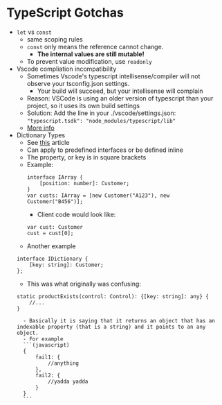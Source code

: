 TypeScript Gotchas
========================

- `let` vs `const`
    - same scoping rules
    - `const` only means the reference cannot change.
        - **The internal values are still mutable!**
    - To prevent value modification, use `readonly`
- Vscode compliation incompatibility
    - Sometimes Vscode's typescript intellisense/compiler will not observe your tsconfig.json settings.
        - Your build will succeed, but your intellisense will complain
    - Reason: VSCode is using an older version of typescript than your project, so it uses its own build settings
    - Solution: Add the line in your ./vscode/settings.json: `"typescript.tsdk": "node_modules/typescript/lib"`
    - [More info](http://stackoverflow.com/questions/38268776/why-does-typescript-ignore-my-tsconfig-json-inside-visual-studio-code)
- Dictionary Types
    - See [this](https://visualstudiomagazine.com/articles/2016/01/01/exploiting-typescript-arrays.aspx) article
    - Can apply to predefined interfaces or be defined inline
    - The property, or key is in square brackets
    - Example:
        ```(typescript)
        interface IArray {
            [position: number]: Customer;   
        }
        var custs: IArray = [new Customer("A123"), new Customer("B456")];
        ```
        - Client code would look like:
        ```(typescript)
        var cust: Customer
        cust = cust[0];
        ```
    - Another example
    ```(typescript)
    interface IDictionary {
        [key: string]: Customer;    
    };
    ```
    - This was what originally was confusing:
    ```(typescript)
    static productExists(control: Control): {[key: string]: any} { 
        //...
    }
    ```
        - Basically it is saying that it returns an object that has an indexable property (that is a string) and it points to an any object.
        - For example
        ```(javascript)
        {
            fail1: {
                //anything
            },
            fail2: {
                //yadda yadda
            }
        }
        ```
